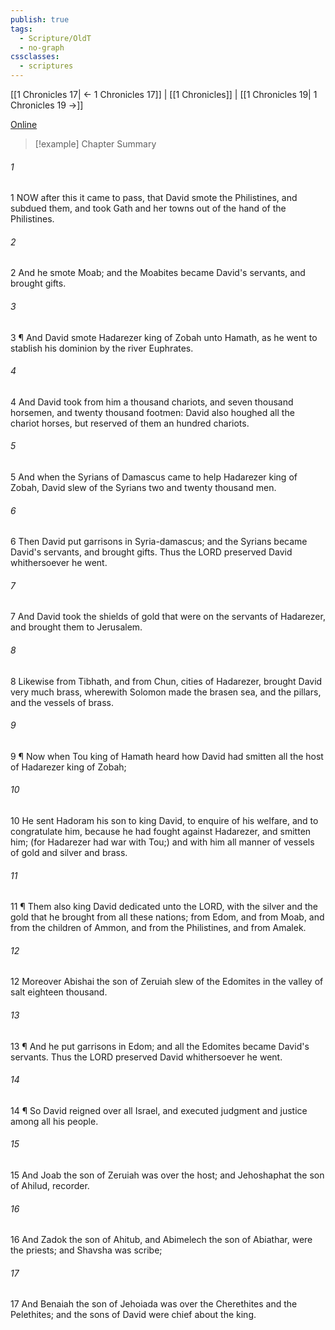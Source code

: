 ```yaml
---
publish: true
tags:
  - Scripture/OldT
  - no-graph
cssclasses:
  - scriptures
---
```

[[1 Chronicles 17| ← 1 Chronicles 17]] | [[1 Chronicles]] | [[1 Chronicles 19| 1 Chronicles 19 →]]

[Online](https://churchofjesuschrist.org/study/scriptures/ot/1-chr/18?lang=eng)

>[!example] Chapter Summary
>
###### 1
1 NOW after this it came to pass, that David smote the Philistines, and subdued them, and took Gath and her towns out of the hand of the Philistines.
###### 2
2 And he smote Moab; and the Moabites became David's servants, and brought gifts.
###### 3
3 ¶ And David smote Hadarezer king of Zobah unto Hamath, as he went to stablish his dominion by the river Euphrates.
###### 4
4 And David took from him a thousand chariots, and seven thousand horsemen, and twenty thousand footmen: David also houghed all the chariot horses, but reserved of them an hundred chariots.
###### 5
5 And when the Syrians of Damascus came to help Hadarezer king of Zobah, David slew of the Syrians two and twenty thousand men.
###### 6
6 Then David put garrisons in Syria-damascus; and the Syrians became David's servants, and brought gifts.  Thus the LORD preserved David whithersoever he went.
###### 7
7 And David took the shields of gold that were on the servants of Hadarezer, and brought them to Jerusalem.
###### 8
8 Likewise from Tibhath, and from Chun, cities of Hadarezer, brought David very much brass, wherewith Solomon made the brasen sea, and the pillars, and the vessels of brass.
###### 9
9 ¶ Now when Tou king of Hamath heard how David had smitten all the host of Hadarezer king of Zobah;
###### 10
10 He sent Hadoram his son to king David, to enquire of his welfare, and to congratulate him, because he had fought against Hadarezer, and smitten him; (for Hadarezer had war with Tou;) and with him all manner of vessels of gold and silver and brass.
###### 11
11 ¶ Them also king David dedicated unto the LORD, with the silver and the gold that he brought from all these nations; from Edom, and from Moab, and from the children of Ammon, and from the Philistines, and from Amalek.
###### 12
12 Moreover Abishai the son of Zeruiah slew of the Edomites in the valley of salt eighteen thousand.
###### 13
13 ¶ And he put garrisons in Edom; and all the Edomites became David's servants.  Thus the LORD preserved David whithersoever he went.
###### 14
14 ¶ So David reigned over all Israel, and executed judgment and justice among all his people.
###### 15
15 And Joab the son of Zeruiah was over the host; and Jehoshaphat the son of Ahilud, recorder.
###### 16
16 And Zadok the son of Ahitub, and Abimelech the son of Abiathar, were the priests; and Shavsha was scribe;
###### 17
17 And Benaiah the son of Jehoiada was over the Cherethites and the Pelethites; and the sons of David were chief about the king.



